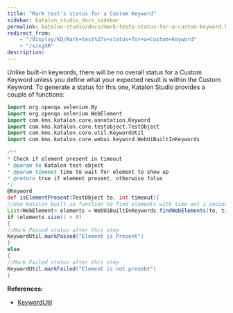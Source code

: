 ```yaml
---
title: "Mark test's status for a Custom Keyword" 
sidebar: katalon_studio_docs_sidebar
permalink: katalon-studio/docs/mark-tests-status-for-a-custom-keyword.html 
redirect_from:
    - "/display/KD/Mark+test%27s+status+for+a+Custom+Keyword"
    - "/x/xgXR"
description: 
---
```

Unlike built-in keywords, there will be no overall status for a Custom Keyword unless you define what your expected result is within the Custom Keyword. To generate a status for this one, Katalon Studio provides a couple of functions:

```groovy
import org.openqa.selenium.By
import org.openqa.selenium.WebElement
import com.kms.katalon.core.annotation.Keyword
import com.kms.katalon.core.testobject.TestObject
import com.kms.katalon.core.util.KeywordUtil
import com.kms.katalon.core.webui.keyword.WebUiBuiltInKeywords
 
/**
* Check if element present in timeout
* @param to Katalon test object
* @param timeout time to wait for element to show up 
* @return true if element present, otherwise false
*/
@Keyword
def isElementPresent(TestObject to, int timeout){
//Use Katalon built-in function to find elements with time out 1 seconds
List<WebElement> elements = WebUiBuiltInKeywords.findWebElements(to, timeout)
if (elements.size() > 0)
{
//Mark Passed status after this step
KeywordUtil.markPassed("Element is Present")
}
else
{
//Mark Failed status after this step
KeywordUtil.markFailed("Element is not presebt")
}
```

**References:**

*   [KeywordUtil](https://api-docs.katalon.com/com/kms/katalon/core/util/KeywordUtil.html)